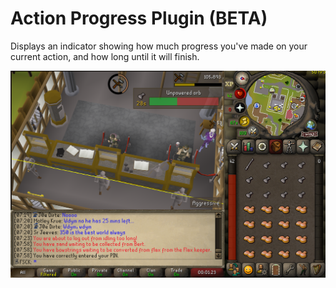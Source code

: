 # Action Progress Plugin (BETA)
Displays an indicator showing how much progress you've made on your current action, and how long until it will finish.

![img.png](demo.png)